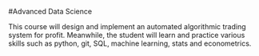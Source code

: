#Advanced Data Science

This course will design and implement an automated algorithmic trading
system for profit. Meanwhile, the student will learn and practice various 
skills such as python, git, SQL, machine learning, stats and econometrics.